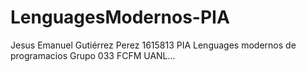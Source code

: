 # LenguagesModernos-PIA
Jesus Emanuel Gutiérrez Perez 1615813 PIA Lenguages modernos de programacios Grupo 033 FCFM UANL...
